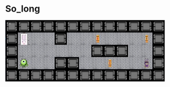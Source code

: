 # So_long

<p align="center">
  <img src=https://raw.githubusercontent.com/bshintak/So_long/main/so_long.png />
</p>
